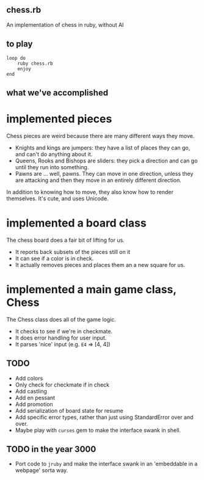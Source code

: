 ## chess.rb

An implementation of chess in ruby, without AI

## to play

    loop do
        ruby chess.rb
        enjoy
    end

## what we've accomplished

# implemented pieces

Chess pieces are weird because there are many different ways they move.

- Knights and kings are jumpers: they have a list of places they can go, and can't do anything about it.
- Queens, Rooks and Bishops are sliders: they pick a direction and can go until they run into something.
- Pawns are ... well, pawns.  They can move in one direction, unless they are attacking and then they move in an entirely different direction. 

In addition to knowing how to move, they also know how to render themselves.  It's cute, and uses Unicode.

# implemented a board class

The chess board does a fair bit of lifting for us. 

- It reports back subsets of the pieces still on it
- It can see if a color is in check.
- It actually removes pieces and places them an a new square for us.

# implemented a main game class, Chess

The Chess class does all of the game logic.

- It checks to see if we're in checkmate.
- It does error handling for user input.
- It parses 'nice' input (e.g. `E4` => [4, 4]) 

## TODO

- Add colors
- Only check for checkmate if in check
- Add castling
- Add en pessant
- Add promotion
- Add serialization of board state for resume
- Add specific error types, rather than just using StandardError over and over.
- Maybe play with `curses` gem to make the interface swank in shell.

## TODO in the year 3000

- Port code to `jruby` and make the interface swank in an 'embeddable in a webpage' sorta way.
